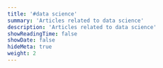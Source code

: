```yaml
---
title: '#data science'
summary: 'Articles related to data science'
description: 'Articles related to data science'
showReadingTime: false
showDate: false
hideMeta: true
weight: 2
---
```

